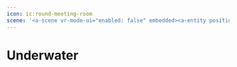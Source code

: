 ```yaml
---
icon: ic:round-meeting-room
scene: '<a-scene vr-mode-ui="enabled: false" embedded><a-entity position="0 -1 3" scale="0.5 0.5 0.5"><a-camera zoom="0.8" fov="80" near="0.001" far="50"></a-camera></a-entity><a-torus-knot color="#F66BBE" segments-tubular="124" radius="1" radius-tubular="0.1" wireframe="true"><a-animation easing="linear" attribute="rotation" repeat="indefinite" dur="30000" to="360 360 360"></a-animation></a-torus-knot></a-scene>'
---
```


# Underwater
